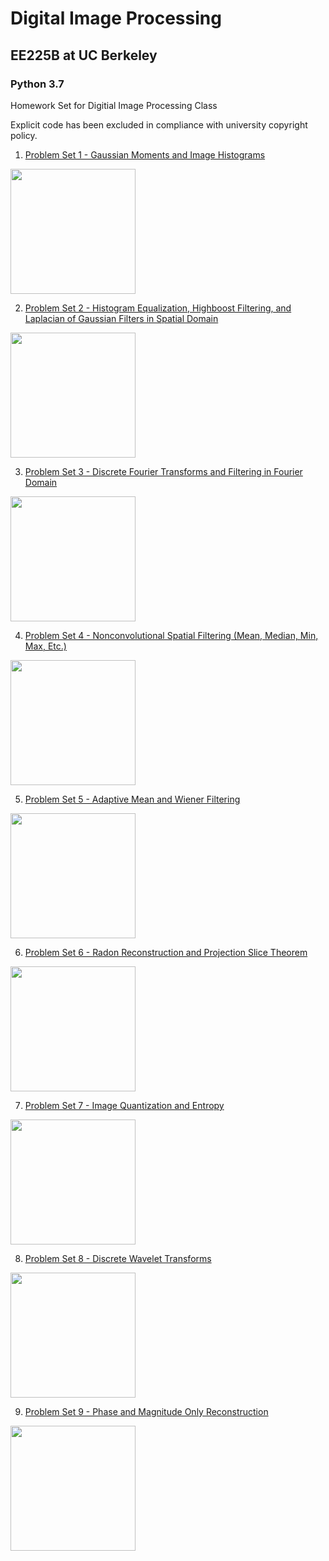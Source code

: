 # Digital Image Processing
## EE225B at UC Berkeley
### Python 3.7

Homework Set for Digitial Image Processing Class

Explicit code has been excluded in compliance with university copyright policy.

1. [Problem Set 1 - Gaussian Moments and Image Histograms](https://emaadkhwaja.github.io/Digital_Image_Processing/Problem%20Set%201.html)

<img src="https://github.com/EmaadKhwaja/Digital_Image_Processing/blob/main/images/1.png?raw=true" height="200">

2. [Problem Set 2 - Histogram Equalization, Highboost Filtering, and Laplacian of Gaussian Filters in Spatial Domain](https://emaadkhwaja.github.io/Digital_Image_Processing/Problem%20Set%202.html)

<img src="https://github.com/EmaadKhwaja/Digital_Image_Processing/blob/main/images/2.png?raw=true" height="200">

3. [Problem Set 3 - Discrete Fourier Transforms and Filtering in Fourier Domain](https://emaadkhwaja.github.io/Digital_Image_Processing/Problem%20Set%203.html)

<img src="https://github.com/EmaadKhwaja/Digital_Image_Processing/blob/main/images/3.png?raw=true" height="200">

4. [Problem Set 4 - Nonconvolutional Spatial Filtering (Mean, Median, Min, Max, Etc.)](https://emaadkhwaja.github.io/Digital_Image_Processing/Problem%20Set%204.html)

<img src="https://github.com/EmaadKhwaja/Digital_Image_Processing/blob/main/images/4.png?raw=true" height="200">

5. [Problem Set 5 - Adaptive Mean and Wiener Filtering](https://emaadkhwaja.github.io/Digital_Image_Processing/Problem%20Set%205.html)

<img src="https://github.com/EmaadKhwaja/Digital_Image_Processing/blob/main/images/5.png?raw=true" height="200">

6. [Problem Set 6 - Radon Reconstruction and Projection Slice Theorem](https://emaadkhwaja.github.io/Digital_Image_Processing/Problem%20Set%206.html)

<img src="https://github.com/EmaadKhwaja/Digital_Image_Processing/blob/main/images/6.png?raw=true" height="200">

7. [Problem Set 7 - Image Quantization and Entropy](https://emaadkhwaja.github.io/Digital_Image_Processing/Problem%20Set%207.html)

<img src="https://github.com/EmaadKhwaja/Digital_Image_Processing/blob/main/images/7.png?raw=true" height="200">

8. [Problem Set 8 - Discrete Wavelet Transforms](https://emaadkhwaja.github.io/Digital_Image_Processing/Problem%20Set%208.html)

<img src="https://github.com/EmaadKhwaja/Digital_Image_Processing/blob/main/images/8.png?raw=true" height="200">

9. [Problem Set 9 - Phase and Magnitude Only Reconstruction](https://emaadkhwaja.github.io/Digital_Image_Processing/Problem%20Set%209.html)

<img src="https://github.com/EmaadKhwaja/Digital_Image_Processing/blob/main/images/9.png?raw=true" height="200">
